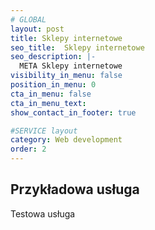 ```yaml
---
# GLOBAL 
layout: post
title: Sklepy internetowe
seo_title:  Sklepy internetowe
seo_description: |-
  META Sklepy internetowe
visibility_in_menu: false
position_in_menu: 0
cta_in_menu: false
cta_in_menu_text:
show_contact_in_footer: true

#SERVICE layout
category: Web development
order: 2
---
```

## Przykładowa usługa

Testowa usługa